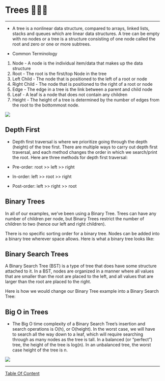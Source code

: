 # Trees 🌳🌲🎄
---------------
- A tree is a nonlinear data structure, compared to arrays, linked lists, stacks and queues which are linear data structures. A tree can be empty with no nodes or a tree is a structure consisting of one node called the root and zero or one or more subtrees. 

- Common Terminology
1) Node - A node is the individual item/data that makes up the data structure
2) Root - The root is the first/top Node in the tree
3) Left Child - The node that is positioned to the left of a root or node
4) Right Child - The node that is positioned to the right of a root or node
5) Edge - The edge in a tree is the link between a parent and child node
6) Leaf - A leaf is a node that does not contain any children
7) Height - The height of a tree is determined by the number of edges from the root to the bottommost node.

![](https://miro.medium.com/max/677/1*Z89j_NoDx9HkFcPHy3rPZg.png)

## Depth First
- Depth first traversal is where we prioritize going through the depth (height) of the tree first. There are multiple ways to carry out depth first traversal, and each method changes the order in which we search/print the root. Here are three methods for depth first traversal:

- Pre-order: root >> left >> right
- In-order: left >> root >> right
- Post-order: left >> right >> root

## Binary Trees
In all of our examples, we’ve been using a Binary Tree. Trees can have any number of children per node, but Binary Trees restrict the number of children to two (hence our left and right children).

There is no specific sorting order for a binary tree. Nodes can be added into a binary tree wherever space allows. Here is what a binary tree looks like:

## Binary Search Trees
A Binary Search Tree (BST) is a type of tree that does have some structure attached to it. In a BST, nodes are organized in a manner where all values that are smaller than the root are placed to the left, and all values that are larger than the root are placed to the right.

Here is how we would change our Binary Tree example into a Binary Search Tree:

## Big O in Trees
- The Big O time complexity of a Binary Search Tree’s insertion and search operations is O(h), or O(height). In the worst case, we will have to search all the way down to a leaf, which will require searching through as many nodes as the tree is tall. In a balanced (or “perfect”) tree, the height of the tree is log(n). In an unbalanced tree, the worst case height of the tree is n.

![](https://static1.squarespace.com/static/506e28cee4b04973cff61716/t/5192688ce4b011d27a007c75/1368549518511/B+Tree+and+Binary+Tree+Data+Structures.jpg?format=1500w)

---------------------------------------------------


[Table Of Content](https://github.com/omarXzain/401-reading-notes)














